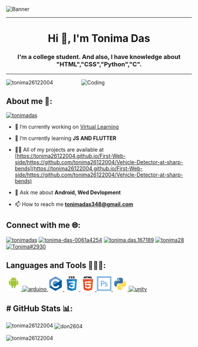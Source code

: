 ![Banner](https://d2gg9evh47fn9z.cloudfront.net/800px_COLOURBOX54697784.jpg)
<hr>
<h1 align="center">Hi 👋, I'm Tonima Das</h1>
<h3 align="center">I'm a college student. And also, I have knowledge about "HTML","CSS","Python","C".</h3>
<hr>


<img align="right" alt="Coding" width="300" src="https://steamuserimages-a.akamaihd.net/ugc/1631947648964785474/81CBA15178466DD47195A239232202E78987B714/?imw=637&imh=358&ima=fit&impolicy=Letterbox&imcolor=%23000000&letterbox=true">

<p align="left"> <img src="https://komarev.com/ghpvc/?username=tonima26122004&label=Profile%20views&color=0e75b6&style=flat" alt="tonima26122004" /> </p>

<h2 align="left"> About me 🤔:</h2>

<p align="left"> <a href="https://twitter.com/tonimadas" target="blank"><img src="https://img.shields.io/twitter/follow/tonimadas?logo=twitter&style=for-the-badge" alt="tonimadas" /></a> </p>

- 🔭 I’m currently working on [Virtual Learning](https://vlearning32.wixsite.com/virtual-learning)
- 🌱 I’m currently learning **JS AND FLUTTER**

- 👨‍💻 All of my projects are available at [https://tonima26122004.github.io/First-Web-side/https://github.com/tonima26122004/Vehicle-Detector-at-sharp-bends](https://tonima26122004.github.io/First-Web-side/https://github.com/tonima26122004/Vehicle-Detector-at-sharp-bends)

- 💬 Ask me about **Android, Wed Devlopment**

- 📫 How to reach me **tonimadas348@gmail.com**

<h2 align="left">Connect with me 🌐:</h2>
<p align="left">
<a href="https://twitter.com/tonimadas" target="blank"><img align="center" src="https://raw.githubusercontent.com/rahuldkjain/github-profile-readme-generator/master/src/images/icons/Social/twitter.svg" alt="tonimadas" height="30" width="40" /></a>
<a href="https://linkedin.com/in/tonima-das-0061a4254" target="blank"><img align="center" src="https://raw.githubusercontent.com/rahuldkjain/github-profile-readme-generator/master/src/images/icons/Social/linked-in-alt.svg" alt="tonima-das-0061a4254" height="30" width="40" /></a>
<a href="https://fb.com/tonima.das.167189" target="blank"><img align="center" src="https://raw.githubusercontent.com/rahuldkjain/github-profile-readme-generator/master/src/images/icons/Social/facebook.svg" alt="tonima.das.167189" height="30" width="40" /></a>
<a href="https://instagram.com/tonima28" target="blank"><img align="center" src="https://raw.githubusercontent.com/rahuldkjain/github-profile-readme-generator/master/src/images/icons/Social/instagram.svg" alt="tonima28" height="30" width="40" /></a>
<a href="https://discord.gg/Tonima#2930" target="blank"><img align="center" src="https://raw.githubusercontent.com/rahuldkjain/github-profile-readme-generator/master/src/images/icons/Social/discord.svg" alt="Tonima#2930" height="30" width="40" /></a>
</p>

<h2 align="left">Languages and Tools 👩🏻‍💻:</h2>
<p align="left"> <a href="https://developer.android.com" target="_blank" rel="noreferrer"> <img src="https://raw.githubusercontent.com/devicons/devicon/master/icons/android/android-original-wordmark.svg" alt="android" width="40" height="40"/> </a> <a href="https://www.arduino.cc/" target="_blank" rel="noreferrer"> <img src="https://cdn.worldvectorlogo.com/logos/arduino-1.svg" alt="arduino" width="40" height="40"/> </a> <a href="https://www.cprogramming.com/" target="_blank" rel="noreferrer"> <img src="https://raw.githubusercontent.com/devicons/devicon/master/icons/c/c-original.svg" alt="c" width="40" height="40"/> </a> <a href="https://www.w3schools.com/css/" target="_blank" rel="noreferrer"> <img src="https://raw.githubusercontent.com/devicons/devicon/master/icons/css3/css3-original-wordmark.svg" alt="css3" width="40" height="40"/> </a> <a href="https://www.w3.org/html/" target="_blank" rel="noreferrer"> <img src="https://raw.githubusercontent.com/devicons/devicon/master/icons/html5/html5-original-wordmark.svg" alt="html5" width="40" height="40"/> </a> <a href="https://www.photoshop.com/en" target="_blank" rel="noreferrer"> <img src="https://raw.githubusercontent.com/devicons/devicon/master/icons/photoshop/photoshop-line.svg" alt="photoshop" width="40" height="40"/> </a> <a href="https://www.python.org" target="_blank" rel="noreferrer"> <img src="https://raw.githubusercontent.com/devicons/devicon/master/icons/python/python-original.svg" alt="python" width="40" height="40"/> </a> <a href="https://unity.com/" target="_blank" rel="noreferrer"> <img src="https://www.vectorlogo.zone/logos/unity3d/unity3d-icon.svg" alt="unity" width="40" height="40"/> </a> </p>

<h2># GitHub Stats 📊:</h2>

<p><img align="left" src="https://github-readme-stats.vercel.app/api?username=tonima26122004&theme=onedark&hide_border=true&include_all_commits=true&count_private=true" alt="
tonima26122004"/></p>

<p>&nbsp;<img align="center" src="https://github-readme-streak-stats.herokuapp.com/?user=tonima26122004&theme=onedark&hide_border=true" alt="don2604" /></p>

<p><img align="center"  src="https://github-readme-stats.vercel.app/api/top-langs?username=tonima26122004&theme=onedark&hide_border=true&show_icons=true&locale=en&layout=compact" alt="tonima26122004" /></p>
